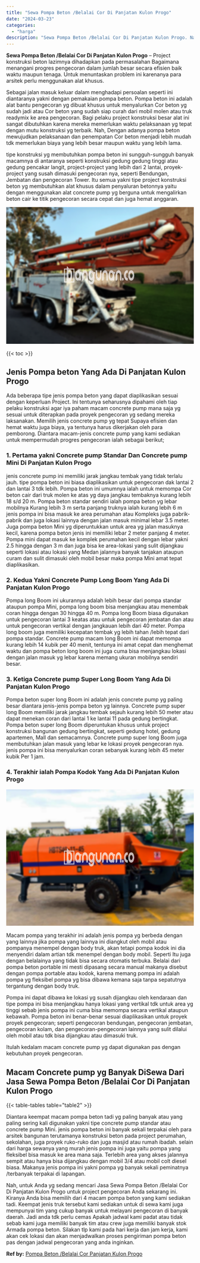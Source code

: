 ```yaml
---
title: "Sewa Pompa Beton /Belalai Cor Di Panjatan Kulon Progo"
date: "2024-03-23"
categories: 
  - "harga"
description: "Sewa Pompa Beton /Belalai Cor Di Panjatan Kulon Progo. Nah, untuk Anda yg sedang mencari Jasa Sewa Pompa Beton /Belalai Cor Di Panjatan Kulon Progo untuk pro..."
---
```


**Sewa Pompa Beton /Belalai Cor Di Panjatan Kulon Progo** – Project konstruksi beton lazimnya dihadapkan pada permasalahan Bagaimana menangani progres pengecoran dalam jumlah besar secara efisien baik waktu maupun tenaga. Untuk menuntaskan problem ini karenanya para arsitek perlu menggunakan alat khusus.

Sebagai jalan masuk keluar dalam menghadapi persoalan seperti ini diantaranya yakni dengan pemakaian pompa beton. Pompa beton ini adalah alat bantu pengecoran yg dibuat khusus untuk menyalurkan Cor beton yg sudah jadi atau Cor beton yang sudah siap curah dari mobil molen atau truk readymix ke area pengecoran. Bagi pelaku project konstruksi besar alat ini sangat dibutuhkan karena mereka memerlukan waktu pelaksanaan yg tepat dengan mutu konstruksi yg terbaik. Nah, Dengan adanya pompa beton mewujudkan pelaksanaan dan penempatan Cor beton menjadi lebih mudah tdk memerlukan biaya yang lebih besar maupun waktu yang lebih lama.

tipe konstruksi yg membutuhkan pompa beton ini sungguh-sungguh banyak macamnya di antaranya seperti konstruksi gedung gedung tinggi atau gedung pencakar langit, project-project yang lebih dari 2 lantai, proyek-project yang susah dimasuki pengecoran nya, seperti Bendungan, Jembatan dan pengecoran Tower. Itu semua yakni tipe project konstruksi beton yg membutuhkan alat khusus dalam penyaluran betonnya yaitu dengan menggunakan alat concrete pump yg berguna untuk mengalirkan beton cair ke titik pengecoran secara cepat dan juga hemat anggaran.

![Sewa Pompa Beton /Belalai Cor Di Panjatan Kulon Progo](/images/sewa-concrete-pump-05.png)

{{< toc >}}

## Jenis Pompa beton Yang Ada Di Panjatan Kulon Progo

Ada beberapa tipe jenis pompa beton yang dapat diaplikasikan sesuai dengan keperluan Project. Ini tentunya seharusnya dipahami oleh tiap pelaku konstruksi agar iya paham macam concrete pump mana saja yg sesuai untuk diterapkan pada proyek pengecoran yg sedang mereka laksanakan. Memilih jenis concrete pump yg tepat Supaya efisien dan hemat waktu juga biaya, ya tentunya harus dikerjakan oleh para pemborong. Diantara macam-jenis concrete pump yang kami sediakan untuk mempermudah progres pengecoran ialah sebagai berikut;

### 1\. Pertama yakni Concrete pump Standar Dan Concrete pump Mini Di Panjatan Kulon Progo

jenis concrete pump ini memiliki jarak jangkau tembak yang tidak terlalu jauh. tipe pompa beton ini biasa diaplikasikan untuk pengecoran dak lantai 2 dan lantai 3 tdk lebih. Pompa beton ini umumnya ialah untuk memompa Cor beton cair dari truk molen ke atas yg daya jangkau tembaknya kurang lebih 18 s/d 20 m. Pompa beton standar sendiri ialah pompa beton yg lebar mobilnya Kurang lebih 3 m serta panjang truknya ialah kurang lebih 6 m jenis pompa ini bisa masuk ke area perumahan atau Kompleks juga pabrik-pabrik dan juga lokasi lainnya dengan jalan masuk minimal lebar 3.5 meter. Juga pompa beton Mini yg diperuntukkan untuk area yg jalan masuknya kecil, karena pompa beton jenis ini memiliki lebar 2 meter panjang 4 meter. Pompa mini dapat masuk ke komplek perumahan kecil dengan lebar yakni 2.5 hingga dengan 3 m dan juga bisa ke area-lokasi yang sulit dijangkau seperti lokasi atau lokasi yang Medan jalannya banyak tanjakan ataupun curam dan sulit dimasuki oleh mobil besar maka pompa Mini amat tepat diaplikasikan.

### 2\. Kedua Yakni Concrete Pump Long Boom Yang Ada Di Panjatan Kulon Progo

Pompa long Boom ini ukurannya adalah lebih besar dari pompa standar ataupun pompa Mini, pompa long boom bisa menjangkau atau menembak coran hingga dengan 30 hingga 40 m. Pompa long Boom biasa digunakan untuk pengecoran lantai 3 keatas atau untuk pengecoran jembatan dan atau untuk pengecoran vertikal dengan jangkauan lebih dari 40 meter. Pompa long boom juga memiliki kecepatan tembak yg lebih tahan /lebih tepat dari pompa standar. Concrete pump macam long Boom ini dapat memompa kurang lebih 14 kubik per 40 menit, tentunya ini amat cepat dan menghemat waktu dan pompa beton long boom ini juga cuma bisa menjangkau lokasi dengan jalan masuk yg lebar karena memang ukuran mobilnya sendiri besar.

### 3\. Ketiga Concrete pump Super Long Boom Yang Ada Di Panjatan Kulon Progo

Pompa beton super long Boom ini adalah jenis concrete pump yg paling besar diantara jenis-jenis pompa beton yg lainnya. Concrete pump super long Boom memiliki jarak jangkau tembak sejauh kurang lebih 50 meter atau dapat menekan coran dari lantai 1 ke lantai 11 pada gedung bertingkat. Pompa beton super long Boom diperuntukan khusus untuk project konstruksi bangunan gedung bertingkat, seperti gedung hotel, gedung apartemen, Mall dan semacamnya. Concrete pump super long Boom juga membutuhkan jalan masuk yang lebar ke lokasi proyek pengecoran nya. jenis pompa ini bisa menyalurkan coran sebanyak kurang lebih 45 meter kubik Per 1 jam.

### 4\. Terakhir ialah Pompa Kodok Yang Ada Di Panjatan Kulon Progo

![Sewa Pompa Beton /Belalai Cor Di Panjatan Kulon Progo](/images/sewa-concrete-pump-16.png)

Macam pompa yang terakhir ini adalah jenis pompa yg berbeda dengan yang lainnya jika pompa yang lainnya ini diangkut oleh mobil atau pompanya menempel dengan body truk, akan tetapi pompa kodok ini dia menyendiri dalam artian tdk menempel dengan body mobil. Seperti Itu juga dengan belalainya yang tidak bisa secara otomatis terbuka. Belalai dari pompa beton portable ini mesti dipasang secara manual makanya disebut dengan pompa portable atau kodok, karena memang pompa ini adalah pompa yg fleksibel pompa yg bisa dibawa kemana saja tanpa sepatutnya tergantung dengan body truk.

Pompa ini dapat dibawa ke lokasi yg susah dijangkau oleh kendaraan dan tipe pompa ini bisa menjangkau hanya lokasi yang vertikal tdk untuk area yg tinggi sebab jenis pompa ini cuma bisa memompa secara vertikal ataupun kebawah. Pompa beton ini benar-benar sesuai diaplikasikan untuk proyek proyek pengecoran; seperti pengecoran bendungan, pengecoran jembatan, pengecoran kolam, dan pengecoran-pengecoran lainnya yang sulit dilalui oleh mobil atau tdk bisa dijangkau atau dimasuki truk.

Itulah kedalam macam concrete pump yg dapat digunakan pas dengan kebutuhan proyek pengecoran.

## Macam Concrete pump yg Banyak DiSewa Dari Jasa Sewa Pompa Beton /Belalai Cor Di Panjatan Kulon Progo

{{< table-tables table="table2" >}}

Diantara keempat macam pompa beton tadi yg paling banyak atau yang paling sering kali digunakan yakni tipe concrete pump standar atau concrete pump Mini. jenis pompa beton ini banyak sekali terpakai oleh para arsitek bangunan terutamanya konstruksi beton pada project perumahan, sekolahan, juga proyek ruko-ruko dan juga masjid atau rumah ibadah. selain dari harga sewanya yang murah jenis pompa ini juga yaitu pompa yang fleksibel bisa masuk ke area mana saja. Terlebih area yang akses jalannya sempit atau hanya bisa dijangkau dengan mobil 3/4 atau mobil colt diesel biasa. Makanya jenis pompa ini yakni pompa yg banyak sekali peminatnya /terbanyak terpakai di lapangan.

Nah, untuk Anda yg sedang mencari Jasa Sewa Pompa Beton /Belalai Cor Di Panjatan Kulon Progo untuk project pengecoran Anda sekarang ini. Kiranya Anda bisa memilih dari 4 macam pompa beton yang kami sediakan tadi. Keempat jenis truk tersebut kami sediakan untuk di sewa kami juga mempunyai tim yang cukup banyak untuk melayani pengecoran di banyak daerah. Jadi anda tdk perlu cemas Apakah jadwal kami padat atau tidak sebab kami juga memiliki banyak tim atau crew juga memiliki banyak stok Armada pompa beton. Silakan tlp kami pada hari kerja dan jam kerja, kami akan cek lokasi dan akan menjadwalkan proses pengiriman pompa beton pas dengan jadwal pengecoran yang anda inginkan.

**Ref by:** [Pompa Beton /Belalai Cor Panjatan Kulon Progo](https://id.wikipedia.org/wiki/Pompa)
